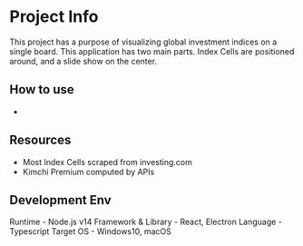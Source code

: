 # Project Info

This project has a purpose of visualizing global investment indices on a single board. This application has two main parts. Index Cells are positioned around, and a slide show on the center.

## How to use

-

## Resources

- Most Index Cells scraped from investing.com
- Kimchi Premium computed by APIs

## Development Env

Runtime - Node.js v14
Framework & Library - React, Electron
Language - Typescript
Target OS - Windows10, macOS
